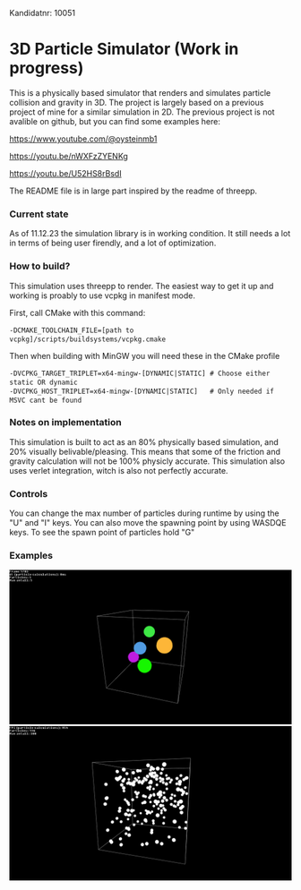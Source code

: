 Kandidatnr: 10051

# 3D Particle Simulator (Work in progress)

This is a physically based simulator that renders and simulates particle collision and gravity in 3D.
The project is largely based on a previous project of mine for a similar simulation in 2D. The previous project is not avalible on github, but you can find some examples here: 

https://www.youtube.com/@oysteinmb1

https://youtu.be/nWXFzZYENKg

https://youtu.be/U52HS8rBsdI

The README file is in large part inspired by the readme of threepp.

### Current state
As of 11.12.23 the simulation library is in working condition. It still needs a lot in terms of being user firendly, and a lot of optimization.

### How to build?
This simulation uses threepp to render. The easiest way to get it up and working is proably to use vcpkg in manifest mode.

First, call CMake with this command: 

    -DCMAKE_TOOLCHAIN_FILE=[path to vcpkg]/scripts/buildsystems/vcpkg.cmake
    
Then when building with MinGW you will need these in the CMake profile

    -DVCPKG_TARGET_TRIPLET=x64-mingw-[DYNAMIC|STATIC] # Choose either static OR dynamic
    -DVCPKG_HOST_TRIPLET=x64-mingw-[DYNAMIC|STATIC]   # Only needed if MSVC cant be found

### Notes on implementation
This simulation is built to act as an 80% physically based simulation, and 20% visually belivable/pleasing. This means that some of the friction and gravity calculation will not be 100% physicly accurate. This simulation also uses verlet integration, witch is also not perfectly accurate.

### Controls
You can change the max number of particles during runtime by using the "U" and "I" keys. You can also move the spawning point by using WASDQE keys. To see the spawn point of particles hold "G"


### Examples
![img.png](imagesForReadme/simple.png)
![img.png](imagesForReadme/manyBalls.png)